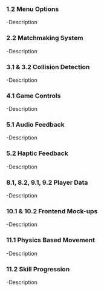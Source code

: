 ### 1.2 Menu Options


-Description
### 2.2 Matchmaking System


-Description
### 3.1 & 3.2 Collision Detection


-Description
### 4.1 Game Controls

-Description
### 5.1 Audio Feedback


-Description
### 5.2 Haptic Feedback


-Description
### 8.1, 8.2, 9.1, 9.2 Player Data


-Description
### 10.1 & 10.2 Frontend Mock-ups


-Description
### 11.1 Physics Based Movement


-Description
### 11.2 Skill Progression


-Description
